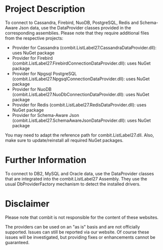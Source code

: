 # Project Description
To connect to Cassandra, Firebird, NuoDB, PostgreSQL, Redis and Schema-Aware Json data, use the DataProvider classes provided in the corresponding assemblies. Please note that they require additional files from the respective projects:

- Provider for Cassandra (combit.ListLabel27.CassandraDataProvider.dll): uses NuGet package
- Provider for Firebird (combit.ListLabel27.FirebirdConnectionDataProvider.dll): uses NuGet package
- Provider for Npgsql PostgreSQL (combit.ListLabel27.NpgsqlConnectionDataProvider.dll): uses NuGet package
- Provider for NuoDB (combit.ListLabel27.NuoDbConnectionDataProvider.dll): uses NuGet package
- Provider for Redis (combit.ListLabel27.RedisDataProvider.dll): uses NuGet package
- Provider for Schema-Aware Json (combit.ListLabel27.SchemaAwareJsonDataProvider.dll): uses NuGet package

You may need to adapt the reference path for combit.ListLabel27.dll. Also, make sure to update/reinstall all required NuGet packages.

# Further Information
To connect to DB2, MySQL and Oracle data, use the DataProvider classes that are integrated into the combit.ListLabel27 Assembly. They use the usual DbProviderFactory mechanism to detect the installed drivers.

# Disclaimer
Please note that combit is not responsible for the content of these websites.

The providers can be used on an "as is" basis and are not officially supported. Issues can still be reported via our website. Of course these issues will be investigated, but providing fixes or enhancements cannot be guaranteed.